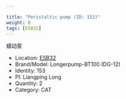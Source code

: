 ```yaml
---

title: "Peristaltic pump (ID: 153)"
weight: 0
tags: [ESB32]
---
```


蠕动泵

<!--more-->



- Location: [ESB32](../../tags/esb32)
- Brand/Model: Longerpump-BT100 (DG-12)
- Identity: 153
- PI: Liangping Long
- Quantity: 2
- Category: CAT






